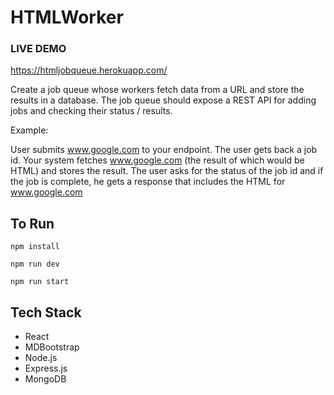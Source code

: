 # HTMLWorker

### LIVE DEMO
https://htmljobqueue.herokuapp.com/

Create a job queue whose workers fetch data from a URL and store the results in a database. The job queue should expose a REST API for adding jobs and checking their status / results.

Example:

User submits www.google.com to your endpoint. The user gets back a job id. Your system fetches www.google.com (the result of which would be HTML) and stores the result. The user asks for the status of the job id and if the job is complete, he gets a response that includes the HTML for www.google.com


## To Run
```
npm install
```

```
npm run dev
```

```
npm run start
```

## Tech Stack
- React
- MDBootstrap
- Node.js
- Express.js
- MongoDB


